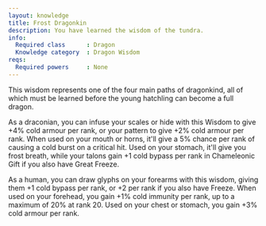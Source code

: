 ```yaml
---
layout: knowledge
title: Frost Dragonkin
description: You have learned the wisdom of the tundra.
info:
  Required class      : Dragon
  Knowledge category  : Dragon Wisdom
reqs:
  Required powers     : None
---
```


This wisdom represents one of the four main paths of dragonkind, all of which 
must be learned before the young hatchling can become a full dragon.

As a draconian, you can infuse your scales or hide with this Wisdom to give +4%
cold armour per rank, or your pattern to give +2% cold armour per rank.  When 
used on your mouth or horns, it'll give a 5% chance per rank of causing a cold 
burst on a critical hit.  Used on your stomach, it'll give you frost breath,
while your talons gain +1 cold bypass per rank in Chameleonic Gift if you also 
have Great Freeze.

As a human, you can draw glyphs on your forearms with this wisdom, giving them 
+1 cold bypass per rank, or +2 per rank if you also have Freeze.  When used on 
your forehead, you gain +1% cold immunity per rank, up to a maximum of 20% at 
rank 20.  Used on your chest or stomach, you gain +3% cold armour per rank.
